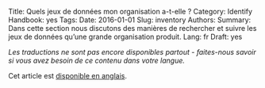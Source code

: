 Title: Quels jeux de données mon organisation a-t-elle ?
Category: Identify
Handbook: yes
Tags: 
Date: 2016-01-01
Slug: inventory
Authors:
Summary: Dans cette section nous discutons des manières de rechercher et suivre les jeux de données qu’une grande organisation produit.
Lang: fr
Draft: yes


<em>Les traductions ne sont pas encore disponibles partout - faites-nous savoir si vous avez besoin de ce contenu dans votre langue.</em>

Cet article est [disponible en anglais](/en/identify/inventory).
